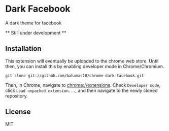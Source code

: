 Dark Facebook
=============

A dark theme for facebook

** Still under development **

Installation
------------

This extension will eventually be uploaded to the chrome web store.  Until
then, you can install this by enabling developer mode in Chrome/Chromium.

    git clone git://github.com/bahamas10/chrome-dark-facebook.git

Then, in Chrome, navigate to [chrome://extensions](chrome://extensions).
Check `Developer mode`, click `Load unpacked extension...`, and then
navigate to the newly cloned repository.

License
-------

MIT
